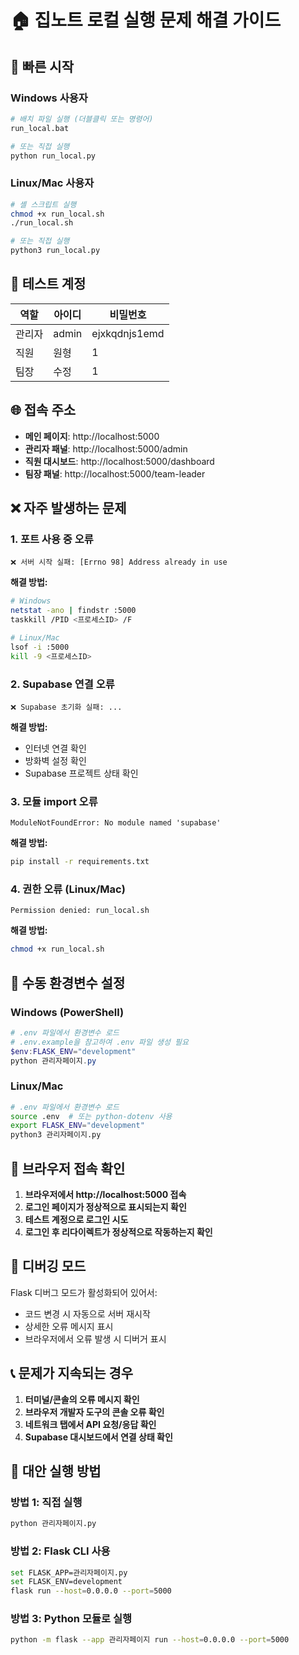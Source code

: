 # 🏠 집노트 로컬 실행 문제 해결 가이드

## 🚀 빠른 시작

### Windows 사용자
```bash
# 배치 파일 실행 (더블클릭 또는 명령어)
run_local.bat

# 또는 직접 실행
python run_local.py
```

### Linux/Mac 사용자
```bash
# 셸 스크립트 실행
chmod +x run_local.sh
./run_local.sh

# 또는 직접 실행
python3 run_local.py
```

## 🔑 테스트 계정

| 역할 | 아이디 | 비밀번호 |
|------|--------|----------|
| 관리자 | admin | ejxkqdnjs1emd |
| 직원 | 원형 | 1 |
| 팀장 | 수정 | 1 |

## 🌐 접속 주소

- **메인 페이지**: http://localhost:5000
- **관리자 패널**: http://localhost:5000/admin
- **직원 대시보드**: http://localhost:5000/dashboard
- **팀장 패널**: http://localhost:5000/team-leader

## ❌ 자주 발생하는 문제

### 1. 포트 사용 중 오류
```
❌ 서버 시작 실패: [Errno 98] Address already in use
```

**해결 방법:**
```bash
# Windows
netstat -ano | findstr :5000
taskkill /PID <프로세스ID> /F

# Linux/Mac
lsof -i :5000
kill -9 <프로세스ID>
```

### 2. Supabase 연결 오류
```
❌ Supabase 초기화 실패: ...
```

**해결 방법:**
- 인터넷 연결 확인
- 방화벽 설정 확인
- Supabase 프로젝트 상태 확인

### 3. 모듈 import 오류
```
ModuleNotFoundError: No module named 'supabase'
```

**해결 방법:**
```bash
pip install -r requirements.txt
```

### 4. 권한 오류 (Linux/Mac)
```
Permission denied: run_local.sh
```

**해결 방법:**
```bash
chmod +x run_local.sh
```

## 🔧 수동 환경변수 설정

### Windows (PowerShell)
```powershell
# .env 파일에서 환경변수 로드
# .env.example을 참고하여 .env 파일 생성 필요
$env:FLASK_ENV="development"
python 관리자페이지.py
```

### Linux/Mac
```bash
# .env 파일에서 환경변수 로드
source .env  # 또는 python-dotenv 사용
export FLASK_ENV="development"
python3 관리자페이지.py
```

## 📱 브라우저 접속 확인

1. **브라우저에서 http://localhost:5000 접속**
2. **로그인 페이지가 정상적으로 표시되는지 확인**
3. **테스트 계정으로 로그인 시도**
4. **로그인 후 리다이렉트가 정상적으로 작동하는지 확인**

## 🐛 디버깅 모드

Flask 디버그 모드가 활성화되어 있어서:
- 코드 변경 시 자동으로 서버 재시작
- 상세한 오류 메시지 표시
- 브라우저에서 오류 발생 시 디버거 표시

## 📞 문제가 지속되는 경우

1. **터미널/콘솔의 오류 메시지 확인**
2. **브라우저 개발자 도구의 콘솔 오류 확인**
3. **네트워크 탭에서 API 요청/응답 확인**
4. **Supabase 대시보드에서 연결 상태 확인**

## 🔄 대안 실행 방법

### 방법 1: 직접 실행
```bash
python 관리자페이지.py
```

### 방법 2: Flask CLI 사용
```bash
set FLASK_APP=관리자페이지.py
set FLASK_ENV=development
flask run --host=0.0.0.0 --port=5000
```

### 방법 3: Python 모듈로 실행
```bash
python -m flask --app 관리자페이지 run --host=0.0.0.0 --port=5000
```
